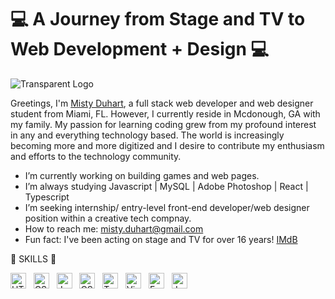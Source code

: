 # :computer: A Journey from Stage and TV to Web Development + Design :computer: 

![Transparent Logo](https://user-images.githubusercontent.com/98304659/170842773-a00af9cb-3661-4b27-aedf-fc4e593e1107.png)

Greetings, I'm [Misty Duhart](https://mduhart82.github.io/md-techie/), a full stack web developer and web designer student from Miami, FL. However, I currently reside in Mcdonough, GA with my family. My passion for learning coding grew from my profound interest in any and everything technology based. The world is increasingly becoming more and more digitized and I desire to contribute my enthusiasm and efforts to the technology community. 

- I’m currently working on building games and web pages.
- I’m always studying Javascript | MySQL | Adobe Photoshop | React | Typescript 
- I’m seeking internship/ entry-level front-end developer/web designer position within a creative tech compnay.
- How to reach me: misty.duhart@gmail.com
- Fun fact: I've been acting on stage and TV for over 16 years! [IMdB](https://www.imdb.com/name/nm2722124/)

 :notebook_with_decorative_cover: SKILLS :notebook_with_decorative_cover:

<img src="https://img.shields.io/badge/HTML5-282C34?logo=html5&logoColor=E34F26" alt="HTML5 logo" title="HTML5" height="25" />
&nbsp;
<img src="https://img.shields.io/badge/CSS3-282C34?logo=css3&logoColor=1572B6" alt="CSS3 logo" title="CSS3" height="25" />
&nbsp;
<img src="https://img.shields.io/badge/JavaScript-282C34?logo=javascript&logoColor=F7DF1E" alt="JavaScript logo" title="JavaScript" height="25" />
&nbsp;
<img src="https://img.shields.io/badge/React-282C34?logo=css3&logoColor=1572B6" alt="CSS3 logo" title="CSS3" height="25" />
&nbsp;
<img src="https://img.shields.io/badge/TypeScript-282C34?logo=typescript&logoColor=3178C6" alt="TypeScript logo" title="TypeScript" height="25" />
&nbsp;
<img src="https://img.shields.io/badge/VS%20Code-282C34?logo=visual-studio-code&logoColor=007ACC" alt="Visual Studio Code logo" title="Visual Studio Code" height="25" />
&nbsp;
<img src="https://img.shields.io/badge/Git-282C34?logo=fastlane&logoColor=00F200" alt="Fastlane logo" title="Fastlane" height="25" />
&nbsp;
<img src="https://img.shields.io/badge/Sass-282C34?logo=jest&logoColor=C21325" alt="Jest logo" title="Jest" height="25" />


